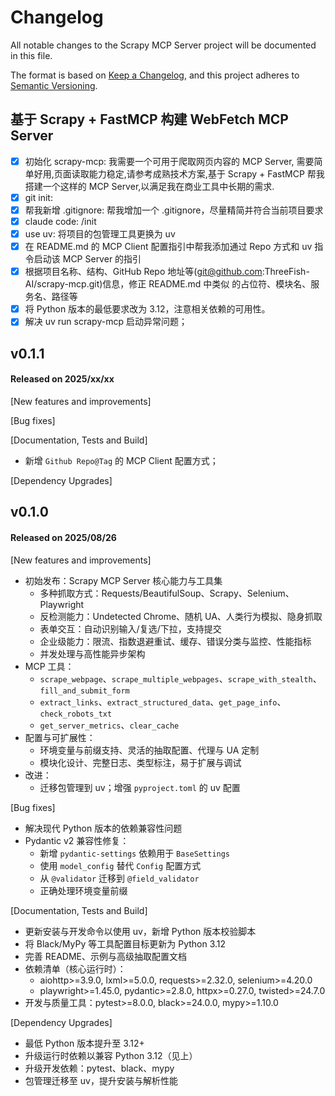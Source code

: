 # Changelog

All notable changes to the Scrapy MCP Server project will be documented in this file.

The format is based on [Keep a Changelog](https://keepachangelog.com/en/1.0.0/),
and this project adheres to [Semantic Versioning](https://semver.org/spec/v2.0.0.html).

## 基于 Scrapy + FastMCP 构建 WebFetch MCP Server

- [x] 初始化 scrapy-mcp: 我需要一个可用于爬取网页内容的 MCP Server, 需要简单好用,页面读取能力稳定,请参考成熟技术方案,基于 Scrapy + FastMCP 帮我搭建一个这样的 MCP Server,以满足我在商业工具中长期的需求.
- [x] git init:
- [x] 帮我新增 .gitignore: 帮我增加一个 .gitignore，尽量精简并符合当前项目要求
- [x] claude code: /init
- [x] use uv: 将项目的包管理工具更换为 uv
- [x] 在 README.md 的 MCP Client 配置指引中帮我添加通过 Repo 方式和 uv 指令启动该 MCP Server 的指引
- [x] 根据项目名称、结构、GitHub Repo 地址等(git@github.com:ThreeFish-AI/scrapy-mcp.git)信息，修正 README.md 中类似 <repository-url> 的占位符、模块名、服务名、路径等
- [x] 将 Python 版本的最低要求改为 3.12，注意相关依赖的可用性。
- [x] 解决 uv run scrapy-mcp 启动异常问题；

## v0.1.1

#### Released on 2025/xx/xx

[New features and improvements]

[Bug fixes]

[Documentation, Tests and Build]

- 新增 `Github Repo@Tag` 的 MCP Client 配置方式；

[Dependency Upgrades]

## v0.1.0

#### Released on 2025/08/26

[New features and improvements]

- 初始发布：Scrapy MCP Server 核心能力与工具集
  - 多种抓取方式：Requests/BeautifulSoup、Scrapy、Selenium、Playwright
  - 反检测能力：Undetected Chrome、随机 UA、人类行为模拟、隐身抓取
  - 表单交互：自动识别输入/复选/下拉，支持提交
  - 企业级能力：限流、指数退避重试、缓存、错误分类与监控、性能指标
  - 并发处理与高性能异步架构
- MCP 工具：
  - `scrape_webpage`、`scrape_multiple_webpages`、`scrape_with_stealth`、`fill_and_submit_form`
  - `extract_links`、`extract_structured_data`、`get_page_info`、`check_robots_txt`
  - `get_server_metrics`、`clear_cache`
- 配置与可扩展性：
  - 环境变量与前缀支持、灵活的抽取配置、代理与 UA 定制
  - 模块化设计、完整日志、类型标注，易于扩展与调试
- 改进：
  - 迁移包管理到 uv；增强 `pyproject.toml` 的 uv 配置

[Bug fixes]

- 解决现代 Python 版本的依赖兼容性问题
- Pydantic v2 兼容性修复：
  - 新增 `pydantic-settings` 依赖用于 `BaseSettings`
  - 使用 `model_config` 替代 `Config` 配置方式
  - 从 `@validator` 迁移到 `@field_validator`
  - 正确处理环境变量前缀

[Documentation, Tests and Build]

- 更新安装与开发命令以使用 uv，新增 Python 版本校验脚本
- 将 Black/MyPy 等工具配置目标更新为 Python 3.12
- 完善 README、示例与高级抽取配置文档
- 依赖清单（核心运行时）：
  - aiohttp>=3.9.0, lxml>=5.0.0, requests>=2.32.0, selenium>=4.20.0
  - playwright>=1.45.0, pydantic>=2.8.0, httpx>=0.27.0, twisted>=24.7.0
- 开发与质量工具：pytest>=8.0.0, black>=24.0.0, mypy>=1.10.0

[Dependency Upgrades]

- 最低 Python 版本提升至 3.12+
- 升级运行时依赖以兼容 Python 3.12（见上）
- 升级开发依赖：pytest、black、mypy
- 包管理迁移至 uv，提升安装与解析性能
